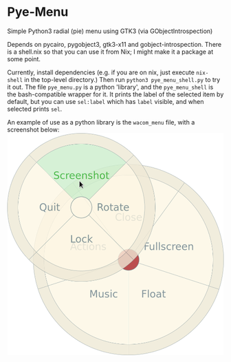 # Pye-Menu
Simple Python3 radial (pie) menu using GTK3 (via GObjectIntrospection)

Depends on pycairo, pygobject3, gtk3-x11 and gobject-introspection.
There is a shell.nix so that you can use it from Nix;
I might make it a package at some point.

Currently, install dependencies
(e.g. if you are on nix, just execute `nix-shell` in the top-level
directory.) Then run `python3 pye_menu_shell.py` to try it out. The
file `pye_menu.py` is a python 'library', and the `pye_menu_shell`
is the bash-compatible wrapper for it. It prints the label of the
selected item by default, but you can use `sel:label` which has `label`
visible, and when selected prints `sel`.

An example of use as a python library is the `wacom_menu` file, with a
screenshot below:
![Example of wamon_menu use of Pye-Menu](./wacom_menu_example.png)
